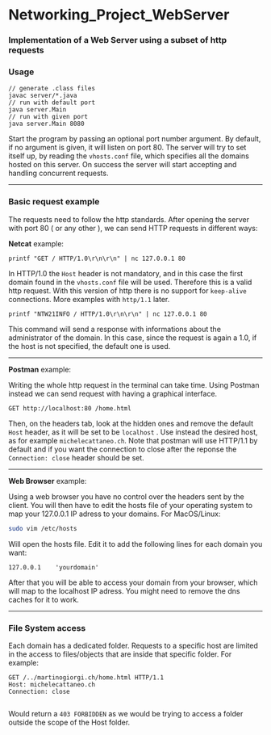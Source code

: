 # Networking_Project_WebServer
### Implementation of a Web Server using a subset of http requests

### **Usage**

```shell
// generate .class files
javac server/*.java    
// run with default port
java server.Main
// run with given port
java server.Main 8080
```

Start the program by passing an optional port number argument. By default, if no argument is given, it will listen on port 80.
The server will try to set itself up, by reading the `vhosts.conf` file, which specifies all the domains hosted on this server.
On success the server will start accepting and handling concurrent requests. 

---



### **Basic request example**

The requests need to follow the http standards. After opening the server with port 80 ( or any other ), we can send HTTP requests in different ways:

**Netcat** example:

```shell
printf "GET / HTTP/1.0\r\n\r\n" | nc 127.0.0.1 80
```

In HTTP/1.0 the `Host` header is not mandatory, and in this case the first domain found in the `vhosts.conf` file will be used. Therefore this is a valid http request. With this version of http there is no support for `keep-alive` connections. More examples with `http/1.1` later.

```shell
printf "NTW21INFO / HTTP/1.0\r\n\r\n" | nc 127.0.0.1 80
```

This command will send a response with informations about the administrator of the domain. In this case, since the request is again a 1.0, if the host is not specified, the default one is used.

---



**Postman** example:

Writing the whole http request in the terminal can take time. Using Postman instead we can send request with having a graphical interface.

```http
GET http://localhost:80 /home.html
```

Then, on the headers tab, look at the hidden ones and remove the default `Host` header, as it will be set to be `localhost` . Use instead the desired host, as for example `michelecattaneo.ch`. Note that postman will use HTTP/1.1 by default and if you want the connection to close after the reponse the `Connection: close` header should be set.

---

**Web Browser** example:

Using a web browser you have no control over the headers sent by the client. You will then have to edit the hosts file of your operating system to map your 127.0.0.1 IP adress to your domains. For MacOS/Linux:

```bash
sudo vim /etc/hosts
```

Will open the hosts file. Edit it to add the following lines for each domain you want:

```
127.0.0.1    'yourdomain'
```

After that you will be able to access your domain from your browser, which will map to the localhost IP adress. You might need to remove the dns caches for it to work.

---



### File System access

Each domain has a dedicated folder. Requests to a specific host are limited in the access to files/objects that are inside that specific folder. For example:

```http
GET /../martinogiorgi.ch/home.html HTTP/1.1
Host: michelecattaneo.ch
Connection: close


```

Would return a `403 FORBIDDEN` as we would be trying to access a folder outside the scope of the Host folder.

